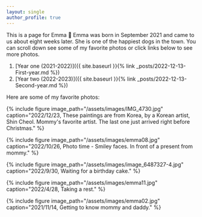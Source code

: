 ```yaml
---
layout: single
author_profile: true
---
```


This is a page for Emma :feet:  Emma was born in September 2021 and came to us about eight weeks later. 
She is one of the happiest dogs in the town. You can scroll down see some of my favorite photos or click links below to see more photos.

1. [Year one (2021-2022)]({{ site.baseurl }}{% link _posts/2022-12-13-First-year.md %})
2. [Year two (2022-2023)]({{ site.baseurl }}{% link _posts/2022-12-13-Second-year.md %})

Here are some of my favorite photos:

{% include figure image_path="/assets/images/IMG_4730.jpg" caption="2022/12/23, These paintings are from Korea, by a Korean artist, Shin Cheol. Mommy's favorite artist. The last one just arrived right before Christmas." %}

<!-- {% include figure image_path="/assets/images/IMG_4686.jpg" caption="2022/12/22, New pictures arrived!" %}  -->

<!-- {% include figure image_path="/assets/images/image_123927839.jpg" caption="2022/12/21, Taking a rest - too cold to be outside." %}  -->

<!-- {% include figure image_path="/assets/images/IMG_4630.jpg" caption="2022/12/19, Working hard." %}  -->

<!-- {% include figure image_path="/assets/images/IMG_4618_b.jpg" caption="2022/12/19, Walking at night." %}  -->


<!-- {% include figure image_path="/assets/images/emma05.jpg" caption="2022/11/6, Is this mine?" %} -->

<!-- {% include figure image_path="/assets/images/image_6483441.JPG" caption="2022/10/28, Holloween time." %} -->

{% include figure image_path="/assets/images/emma08.jpg" caption="2022/10/26, Photo time - Smiley faces. In front of a present from mommy." %}

<!-- {% include figure image_path="/assets/images/emma12.jpg" caption="2022/10/22, Fall!" %} -->

<!-- {% include figure image_path="/assets/images/image_6487327-5.JPG" caption="2022/10/8, Just about to go for a walk." %} -->

<!-- {% include figure image_path="/assets/images/emma10.jpg" caption="2022/9/30, Birthday party!" %} -->

{% include figure image_path="/assets/images/image_6487327-4.jpg" caption="2022/9/30, Waiting for a birthday cake." %}

<!-- {% include figure image_path="/assets/images/emma04.jpg" caption="2022/8/20, After the first swim." %} -->

<!-- {% include figure image_path="/assets/images/image_6487327-2.JPG" caption="Drying Emma's treats. Can't wait." %} -->

<!-- {% include figure image_path="/assets/images/image_6487327.JPG" caption="I am not ready to get out of bed. " %} -->

{% include figure image_path="/assets/images/emma11.jpg" caption="2022/4/28, Taking a rest." %}

<!-- {% include figure image_path="/assets/images/emma09.jpg" caption="2022/4/24, Excited to be outside." %} -->

<!-- {% include figure image_path="/assets/images/emma07b.jpg" caption="xxx" %} -->

<!-- {% include figure image_path="/assets/images/emma06.jpg" caption="2022/11/26, These paintings are from Korea, by a Korean artist, Cheol Shin." %} -->

<!-- {% include figure image_path="/assets/images/emma14.jpg" caption="2022/2/8, Can't work ... too sleepy." %} -->

{% include figure image_path="/assets/images/emma02.jpg" caption="2021/11/14, Getting to know mommy and daddy." %}

<!-- {% include figure image_path="/assets/images/emma01.jpg" caption="2021/11/13, First Day." %} -->
